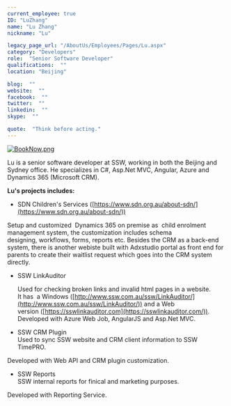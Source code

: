```yaml
---
current_employee: true
ID: "LuZhang"
name: "Lu Zhang"
nickname: "Lu"

legacy_page_url: "/AboutUs/Employees/Pages/Lu.aspx"
category: "Developers"
role:  "Senior Software Developer"
qualifications:  ""
location: "Beijing"

blog:  ""
website:  ""
facebook:  ""
twitter:  ""
linkedin:  ""
skype:  ""

quote:  "Think before acting."
---
```


  
[
   ![BookNow.png](/Images/Bio/BookNow.png) 
](http://veethere.com/With/LuZhang)  

 Lu is a senior software developer at SSW, working in both the Beijing and Sydney office. He specializes in C#, Asp.Net MVC, Angular, Azure and Dynamics 365 (Microsoft CRM). 

 **Lu's projects includes:**

*   SDN Children's Services ([https://www.sdn.org.au/about-sdn/](https://www.sdn.org.au/about-sdn/)) 

Setup and customized  Dynamics 365 on premise as  child enrolment management system, the customization includes schema designing, workflows, forms, reports etc. Besides the CRM as a back-end system, there is another webiste built with Adxstudio portal as front end for parents to create their waitlist request which goes into the CRM system directly. 

*   SSW LinkAuditor 

      Used for checking broken links and invalid html pages in a website.   
It has  a Windows ([http://www.ssw.com.au/ssw/LinkAuditor/](http://www.ssw.com.au/ssw/LinkAuditor/)) and a Web version ([https://sswlinkauditor.com](https://sswlinkauditor.com/)).  
Developed with Azure Web Job, AngularJS and Asp.Net MVC. 

*   SSW CRM Plugin  
Used to sync SSW website and CRM client information to SSW TimePRO. 

Developed with Web API and CRM plugin customization.

*   SSW Reports  
SSW internal reports for finical and marketing purposes. 

Developed with Reporting Service. 